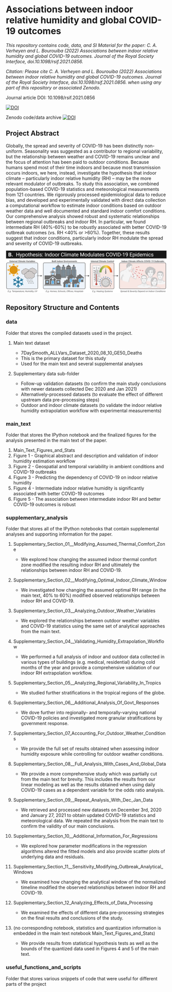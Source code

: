 # Associations between indoor relative humidity and global COVID-19 outcomes

*This repository contains code, data, and SI Material for the paper:
C. A. Verheyen and  L. Bourouiba (2022) Associations between indoor relative humidity and global COVID-19 outcomes. Journal of the Royal Society Interface, doi.10.1098/rsif.2021.0856.*

*Citation:
Please cite C. A. Verheyen and  L. Bourouiba (2022) Associations between indoor relative humidity and global COVID-19 outcomes. Journal of the Royal Society Interface, doi.10.1098/rsif.2021.0856. when using any part of this repository or associated Zenodo.*


Journal article DOI: 10.1098/rsif.2021.0856 

[![DOI](https://zenodo.org/badge/DOI/10.1098/rsif.2021.0856.svg)](https://doi.org/10.1098/rsif.2021.0856)


Zenodo code/data archive [![DOI](https://zenodo.org/badge/DOI/10.5281/zenodo.7195704.svg)](https://doi.org/10.5281/zenodo.7195704)



## Project Abstract 
Globally, the spread and severity of COVID-19 has been distinctly non-uniform. Seasonality was suggested as a contributor to regional variability, but the relationship between weather and COVID-19 remains unclear and the focus of attention has been paid to outdoor conditions. Because humans spend most of their time indoors and because most transmission  occurs indoors, we here, instead, investigate the hypothesis that indoor climate – particularly indoor relative humidity (RH) – may be the more relevant modulator of outbreaks. To study this association, we combined population-based COVID-19 statistics and meteorological measurements from 121 countries. We rigorously processed epidemiological data to reduce bias, and developed and experimentally validated with direct data collection a computational workflow to estimate indoor conditions based on outdoor weather data and well documented and standard  indoor comfort conditions. Our comprehensive analysis showed robust and systematic relationships between regional outbreaks and indoor RH. In particular, we found intermediate RH (40%-60%) to be robustly associated with better COVID-19 outbreak outcomes (vs. RH <40% or >60%). Together, these results suggest that indoor conditions, particularly indoor RH modulate the spread and severity of COVID-19 outbreaks. 

![Hypothesis](/main_text/screenshot_fig1_for_github.png)

## Repository Structure and Contents

### data 
Folder that stores the compiled datasets used in the project. 

1. Main text dataset
   * 7DaySmooth_ALLVars_Dataset_2020_08_10_GE50_Deaths
   * This is the primary dataset for this study
   * Used for the main text and several supplemental analyses

2. Supplementary data sub-folder 
   * Follow-up validation datasets (to confirm the main study conclusions with newer datasets collected Dec 2020 and Jan 2021)  
   * Alternatively-processed datasets (to evaluate the effect of different upstream data pre-processing steps)
   * Outdoor and indoor climate datasets (to validate the indoor relative humidity extrapolation workflow with experimental measurements)  

### main_text
Folder that stores the IPython notebook and the finalized figures for the analysis presented in the main text of the paper. 

1. Main_Text_Figures_and_Stats 
2. Figure 1 - Graphical abstract and description and validation of indoor humidity estimation workflow
3. Figure 2 - Geospatial and temporal variability in ambient conditions and COVID-19 outbreaks
4. Figure 3 - Predicting the dependency of COVID-19 on indoor relative humidity
5. Figure 4 - Intermediate indoor relative humidity is significantly associated with better COVID-19 outcomes
6. Figure 5 - The association between intermediate indoor RH and better COVID-19 outcomes is robust

### supplementary_analysis
Folder that stores all of the IPython notebooks that contain supplemental analyses and supporting information for the paper. 

1. Supplementary_Section_01__Modifying_Assumed_Thermal_Comfort_Zone
   * We explored how changing the assumed indoor thermal comfort zone modified the resulting indoor RH and ultimately the relationships between indoor RH and COVID-19. 

2. Supplementary_Section_02__Modifying_Optimal_Indoor_Climate_Window
   * We investigated how changing the assumed optimal RH range (in the main text, 40% to 60%) modified observed relationships between indoor RH and COVID-19. 

3. Supplementary_Section_03__Analyzing_Outdoor_Weather_Variables
   * We explored the relationships between outdoor weather variables and COVID-19 statistics using the same set of analytical approaches from the main text. 

4. Supplementary_Section_04__Validating_Humidity_Extrapolation_Workflow
   * We performed a full analysis of indoor and outdoor data collected in various types of buildings (e.g. medical, residential) during cold months of the year and provide a comprehensive validation of our indoor RH extrapolation workflow. 

5. Supplementary_Section_05__Analyzing_Regional_Variability_In_Tropics
   * We studied further stratifications in the tropical regions of the globe. 

6. Supplementary_Section_06__Additional_Analysis_Of_Govt_Responses
   * We dove further into regionally- and temporally-varying national COVID-19 policies and investigated more granular stratifications by government response. 

7. Supplementary_Section_07_Accounting_For_Outdoor_Weather_Conditions
   * We provide the full set of results obtained when assessing indoor humidity exposure while controlling for outdoor weather conditions.  

8. Supplementary_Section_08__Full_Analysis_With_Cases_And_Global_Data
   * We provide a more comprehensive study which was partially cut from the main text for brevity. This includes the results from our linear modeling as well as the results obtained when using daily COVID-19 cases as a dependent variable for the odds ratio analysis. 

9. Supplementary_Section_09__Repeat_Analysis_With_Dec_Jan_Data
   *  We retrieved and processed new datasets on December 3rd, 2020 and January 27, 2021 to obtain updated COVID-19 statistics and meteorological data. We repeated the analysis from the main text to confirm the validity of our main conclusions. 

10. Supplementary_Section_10__Additional_Information_For_Regressions
    * We explored how parameter modifications in the regression algorithms altered the fitted models and also provide scatter plots of underlying data and residuals.

11. Supplementary_Section_11__Sensitivity_Modifying_Outbreak_Analytical_Windows
    * We examined how changing the analytical window of the normalized timeline modified the observed relationships between indoor RH and COVID-19. 

12. Supplementary_Section_12_Analyzing_Effects_of_Data_Processing
    * We examined the effects of different data pre-processing strategies on the final results and conclusions of the study. 

13. (no corresponding notebook, statistics and quantization information is embedded in the main text notebook Main_Text_Figures_and_Stats)
    * We provide results from statistical hypothesis tests as well as the bounds of the quantized data used in Figures 4 and 5 of the main text. 

### useful_functions_and_scripts 
Folder that stores various snippets of code that were useful for different parts of the project 
